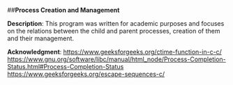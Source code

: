 ##**Process Creation and Management**

**Description**:
This program was written for academic purposes and focuses on the relations between the child and parent processes, creation of them and their management. 


**Acknowledgment**:
 https://www.geeksforgeeks.org/ctime-function-in-c-c/ 
 https://www.gnu.org/software/libc/manual/html_node/Process-Completion-Status.html#Process-Completion-Status
 https://www.geeksforgeeks.org/escape-sequences-c/
 
